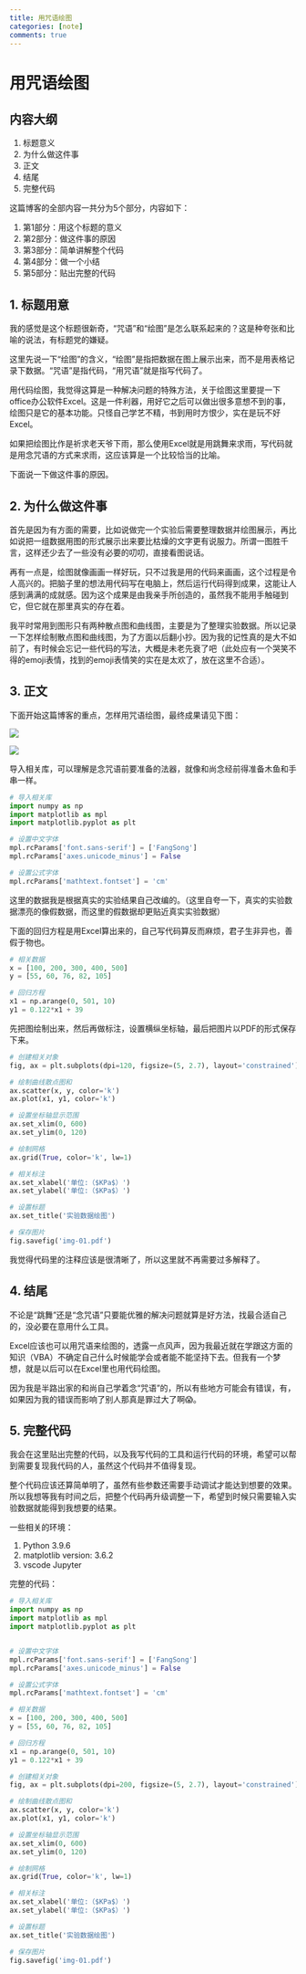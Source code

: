```yaml
---
title: 用咒语绘图
categories: [note]
comments: true
---
```


# 用咒语绘图

## 内容大纲

1. 标题意义
2. 为什么做这件事
3. 正文
4. 结尾
5. 完整代码

这篇博客的全部内容一共分为5个部分，内容如下：

1. 第1部分：用这个标题的意义
2. 第2部分：做这件事的原因
3. 第3部分：简单讲解整个代码
4. 第4部分：做一个小结
5. 第5部分：贴出完整的代码

## 1. 标题用意

我的感觉是这个标题很新奇，“咒语”和“绘图”是怎么联系起来的？这是种夸张和比喻的说法，有标题党的嫌疑。

这里先说一下“绘图”的含义，“绘图”是指把数据在图上展示出来，而不是用表格记录下数据。“咒语”是指代码，“用咒语”就是指写代码了。

用代码绘图，我觉得这算是一种解决问题的特殊方法，关于绘图这里要提一下office办公软件Excel。这是一件利器，用好它之后可以做出很多意想不到的事，绘图只是它的基本功能。只怪自己学艺不精，书到用时方恨少，实在是玩不好Excel。

如果把绘图比作是祈求老天爷下雨，那么使用Excel就是用跳舞来求雨，写代码就是用念咒语的方式来求雨，这应该算是一个比较恰当的比喻。

下面说一下做这件事的原因。

## 2. 为什么做这件事

首先是因为有方面的需要，比如说做完一个实验后需要整理数据并绘图展示，再比如说把一组数据用图的形式展示出来要比枯燥的文字更有说服力。所谓一图胜千言，这样还少去了一些没有必要的叨叨，直接看图说话。

再有一点是，绘图就像画画一样好玩，只不过我是用的代码来画画，这个过程是令人高兴的。把脑子里的想法用代码写在电脑上，然后运行代码得到成果，这能让人感到满满的成就感。因为这个成果是由我亲手所创造的，虽然我不能用手触碰到它，但它就在那里真实的存在着。

我平时常用到图形只有两种散点图和曲线图，主要是为了整理实验数据。所以记录一下怎样绘制散点图和曲线图，为了方面以后翻小抄。因为我的记性真的是大不如前了，有时候会忘记一些代码的写法，大概是未老先衰了吧（此处应有一个哭笑不得的emoji表情，找到的emoji表情笑的实在是太欢了，放在这里不合适）。

## 3. 正文

下面开始这篇博客的重点，怎样用咒语绘图，最终成果请见下图：

![](2022-11-10/img-01.jpg)

<img src="{{ '/assets/2022-11-10/img-01.jpg' | relative_url }}">

导入相关库，可以理解是念咒语前要准备的法器，就像和尚念经前得准备木鱼和手串一样。

```python
# 导入相关库
import numpy as np
import matplotlib as mpl
import matplotlib.pyplot as plt


```


```python
# 设置中文字体
mpl.rcParams['font.sans-serif'] = ['FangSong']
mpl.rcParams['axes.unicode_minus'] = False

# 设置公式字体
mpl.rcParams['mathtext.fontset'] = 'cm'

```

这里的数据我是根据真实的实验结果自己改编的。（这里自夸一下，真实的实验数据漂亮的像假数据，而这里的假数据却更贴近真实实验数据）

下面的回归方程是用Excel算出来的，自己写代码算反而麻烦，君子生非异也，善假于物也。


```python
# 相关数据
x = [100, 200, 300, 400, 500]
y = [55, 60, 76, 82, 105]

# 回归方程
x1 = np.arange(0, 501, 10)
y1 = 0.122*x1 + 39

```

先把图绘制出来，然后再做标注，设置横纵坐标轴，最后把图片以PDF的形式保存下来。

```python
# 创建相关对象
fig, ax = plt.subplots(dpi=120, figsize=(5, 2.7), layout='constrained')

# 绘制曲线散点图和
ax.scatter(x, y, color='k')
ax.plot(x1, y1, color='k')

# 设置坐标轴显示范围
ax.set_xlim(0, 600)
ax.set_ylim(0, 120)

# 绘制网格
ax.grid(True, color='k', lw=1)

# 相关标注
ax.set_xlabel('单位:（$KPa$）')
ax.set_ylabel('单位:（$KPa$）')

# 设置标题
ax.set_title('实验数据绘图')

# 保存图片
fig.savefig('img-01.pdf')

```

我觉得代码里的注释应该是很清晰了，所以这里就不再需要过多解释了。

## 4. 结尾

不论是“跳舞”还是“念咒语”只要能优雅的解决问题就算是好方法，找最合适自己的，没必要在意用什么工具。

Excel应该也可以用咒语来绘图的，透露一点风声，因为我最近就在学跟这方面的知识（VBA）不确定自己什么时候能学会或者能不能坚持下去。但我有一个梦想，就是以后可以在Excel里也用代码绘图。

因为我是半路出家的和尚自己学着念“咒语”的，所以有些地方可能会有错误，有，如果因为我的错误而影响了别人那真是罪过大了啊😱。

## 5. 完整代码

我会在这里贴出完整的代码，以及我写代码的工具和运行代码的环境，希望可以帮到需要复现我代码的人，虽然这个代码并不值得复现。

整个代码应该还算简单明了，虽然有些参数还需要手动调试才能达到想要的效果。所以我想等我有时间之后，把整个代码再升级调整一下，希望到时候只需要输入实验数据就能得到我想要的结果。

一些相关的环境：

1. Python 3.9.6
2. matplotlib version: 3.6.2
3. vscode Jupyter

完整的代码：

```python
# 导入相关库
import numpy as np
import matplotlib as mpl
import matplotlib.pyplot as plt


# 设置中文字体
mpl.rcParams['font.sans-serif'] = ['FangSong']
mpl.rcParams['axes.unicode_minus'] = False

# 设置公式字体
mpl.rcParams['mathtext.fontset'] = 'cm'

# 相关数据
x = [100, 200, 300, 400, 500]
y = [55, 60, 76, 82, 105]

# 回归方程
x1 = np.arange(0, 501, 10)
y1 = 0.122*x1 + 39

# 创建相关对象
fig, ax = plt.subplots(dpi=200, figsize=(5, 2.7), layout='constrained')

# 绘制曲线散点图和
ax.scatter(x, y, color='k')
ax.plot(x1, y1, color='k')

# 设置坐标轴显示范围
ax.set_xlim(0, 600)
ax.set_ylim(0, 120)

# 绘制网格
ax.grid(True, color='k', lw=1)

# 相关标注
ax.set_xlabel('单位:（$KPa$）')
ax.set_ylabel('单位:（$KPa$）')

# 设置标题
ax.set_title('实验数据绘图')

# 保存图片
fig.savefig('img-01.pdf')

```